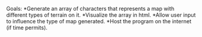 Goals:
*Generate an array of characters that represents a map with different types of terrain on it.
*Visualize the array in html.
*Allow user input to influence the type of map generated.
*Host the program on the internet (if time permits).